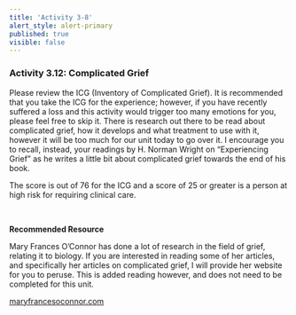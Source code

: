 ```yaml
---
title: 'Activity 3-8'
alert_style: alert-primary
published: true
visible: false
---
```


### Activity 3.12: Complicated Grief
Please review the ICG (Inventory of Complicated Grief). It is recommended that you take the ICG for the experience; however, if you have recently suffered a loss and this activity would trigger too many emotions for you, please feel free to skip it. There is research out there to be read about complicated grief, how it develops and what treatment to use with it, however it will be too much for our unit today to go over it. I encourage you to recall, instead, your readings by H. Norman Wright on “Experiencing Grief” as he writes a little bit about complicated grief towards the end of his book.

The score is out of 76 for the ICG and a score of 25 or greater is a person at high risk for requiring clinical care.

&nbsp;

**Recommended Resource**

Mary Frances O’Connor has done a lot of research in the field of grief, relating it to biology. If you are interested in reading some of her articles, and specifically her articles on complicated grief, I will provide her website for you to peruse. This is added reading however, and does not need to be completed for this unit.

[maryfrancesoconnor.com](https://www.maryfrancesoconnor.com/research/#block-yui_3_17_2_1_1625438886334_6091)
